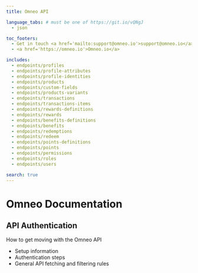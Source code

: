 ```yaml
---
title: Omneo API

language_tabs: # must be one of https://git.io/vQNgJ
  - json

toc_footers:
  - Get in touch <a href='mailto:support@omneo.io'>support@omneo.io</a>
  - <a href='https://omneo.io'>Omneo.io</a>

includes:
  - endpoints/profiles
  - endpoints/profile-attributes
  - endpoints/profile-identities
  - endpoints/products
  - endpoints/custom-fields
  - endpoints/products-variants
  - endpoints/transactions
  - endpoints/transactions-items
  - endpoints/rewards-definitions
  - endpoints/rewards
  - endpoints/benefits-definitions
  - endpoints/benefits
  - endpoints/redemptions  
  - endpoints/redeem
  - endpoints/points-definitions
  - endpoints/points
  - endpoints/permissions
  - endpoints/roles
  - endpoints/users

search: true
---
```


# Omneo Documentation
## API Authentication
How to get moving with the Omneo API

* Setup information
* Authentication steps
* General API fetching and filtering rules